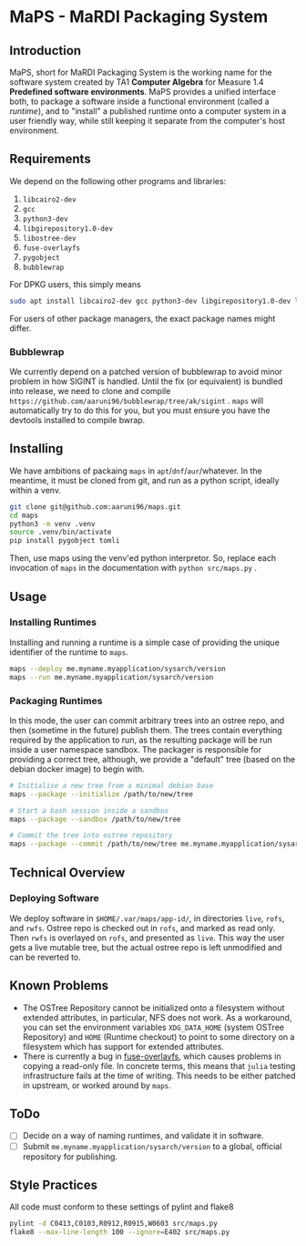 # MaPS - MaRDI Packaging System

## Introduction

MaPS, short for MaRDI Packaging System is the working name for the software system created by TA1 **Computer Algebra** for Measure 1.4 **Predefined software environments**. MaPS provides a unified interface both, to package a software inside a functional environment (called a _runtime_), and to "install" a published runtime onto a computer system in a user friendly way, while still keeping it separate from the computer's host environment.

## Requirements

We depend on the following other programs and libraries:

1. `libcairo2-dev`
1. `gcc`
1. `python3-dev`
1. `libgirepository1.0-dev`
1. `libostree-dev`
1. `fuse-overlayfs`
1. `pygobject`
1. `bubblewrap`

For DPKG users, this simply means

```bash
sudo apt install libcairo2-dev gcc python3-dev libgirepository1.0-dev libostree-dev fuse-overlayfs
```

For users of other package managers, the exact package names might differ.

### Bubblewrap

We currently depend on a patched version of bubblewrap to avoid minor problem in how SIGINT is handled. Until the fix (or equivalent) is bundled into release, we need to clone and compile `https://github.com/aaruni96/bubblewrap/tree/ak/sigint` . `maps` will automatically try to do this for you, but you must ensure you have the devtools installed to compile bwrap.

## Installing

We have ambitions of packaing `maps` in `apt`/`dnf`/`aur`/whatever. In the meantime, it must be cloned from git, and run as a python script, ideally within a venv.

```bash
git clone git@github.com:aaruni96/maps.git
cd maps
python3 -m venv .venv
source .venv/bin/activate
pip install pygobject tomli
```

Then, use maps using the venv'ed python interpretor. So, replace each invocation of `maps` in the documentation with `python src/maps.py` .

## Usage

### Installing Runtimes

Installing and running a runtime is a simple case of providing the unique identifier of the runtime to `maps`.

```bash
maps --deploy me.myname.myapplication/sysarch/version
maps --run me.myname.myapplication/sysarch/version
```

### Packaging Runtimes

In this mode, the user can commit arbitrary trees into an ostree repo, and then (sometime in the future) publish them. The trees contain everything required by the application to run, as the resulting package will be run inside a user namespace sandbox. The packager is responsible for providing a correct tree, although, we provide a "default" tree (based on the debian docker image) to begin with.

```bash
# Initialise a new tree from a minimal debian base
maps --package --initialize /path/to/new/tree

# Start a bash session inside a sandbox
maps --package --sandbox /path/to/new/tree

# Commit the tree into ostree repository
maps --package --commit /path/to/new/tree me.myname.myapplication/sysarch/version
```

## Technical Overview

### Deploying Software

We deploy software in `$HOME/.var/maps/app-id/`, in directories `live`, `rofs`, and `rwfs`. Ostree repo is checked out in `rofs`, and marked as read only. Then `rwfs` is overlayed on `rofs`, and presented as `live`. This way the user gets a live mutable tree, but the actual ostree repo is left unmodified and can be reverted to.

## Known Problems

 - The OSTree Repository cannot be initialized onto a filesystem without extended attributes, in particular, NFS does not work. As a workaround, you can set the environment variables `XDG_DATA_HOME` (system OSTree Repository) and `HOME` (Runtime checkout) to point to some directory on a filesystem which has support for extended attributes.
  - There is currently a bug in [fuse-overlayfs](https://github.com/containers/fuse-overlayfs/issues/399), which causes problems in copying a read-only file. In concrete terms, this means that `julia` testing infrastructure fails at the time of writing. This needs to be either patched in upstream, or worked around by `maps`.

## ToDo

 - [ ] Decide on a way of naming runtimes, and validate it in software.
 - [ ] Submit `me.myname.myapplication/sysarch/version` to a global, official repository for publishing.

## Style Practices

All code must conform to these settings of pylint and flake8

```bash
pylint -d C0413,C0103,R0912,R0915,W0603 src/maps.py
flake8 --max-line-length 100 --ignore=E402 src/maps.py
```

